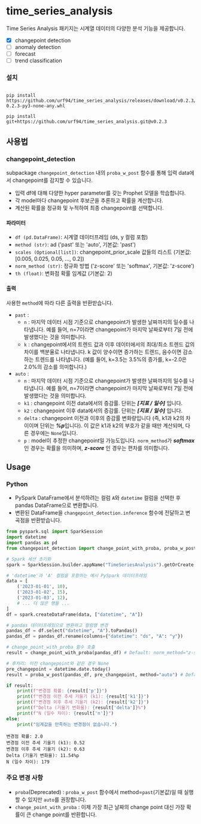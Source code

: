 # time_series_analysis

Time Series Analysis 패키지는 시계열 데이터의 다양한 분석 기능을 제공합니다.
- [x] changepoint detection
- [ ] anomaly detection
- [ ] forecast
- [ ] trend classification

### 설치

```commandline

pip install https://github.com/urf94/time_series_analysis/releases/download/v0.2.3/time_series_analysis-0.2.3-py3-none-any.whl

pip install git+https://github.com/urf94/time_series_analysis.git@v0.2.3

```


## 사용법

### changepoint_detection
subpackage `changepoint_detection` 내의 `proba_w_post` 함수를 통해 입력 data에서 changepoint를 감지할 수 있습니다.

- 입력 df에 대해 다양한 hyper parameter를 갖는 Prophet 모델을 학습합니다.
- 각 model마다 changepoint 후보군을 추론하고 확률을 계산합니다.
- 계산된 확률을 정규화 및 누적하여 최종 changepoint를 선택합니다.


#### 파라미터
- `df (pd.DataFrame)`: 시계열 데이터프레임 (ds, y 컬럼 포함)
- `method (str)`: ad ('past' 또는 'auto', 기본값: 'past')
- `scales (Optional[list])`: changepoint_prior_scale 값들의 리스트 (기본값: [0.005, 0.025, 0.05, ..., 0.2])
- `norm_method (str)`: 정규화 방법 ('z-score' 또는 'softmax', 기본값: 'z-score')
- `th (float)`: 변화점 확률 임계값 (기본값: 2)

#### 출력
사용한 `method`에 따라 다른 출력을 반환받습니다.
- `past` :
  - `n` : 마지막 데이터 시점 기준으로 changepoint가 발생한 날짜까지의 일수를 나타냅니다. 예를 들어, n=7이라면 changepoint가 마지막 날짜로부터 7일 전에 발생했다는 것을 의미합니다.
  - `k` : changepoint에서의 트렌드 값과 이후 데이터에서의 최대/최소 트렌드 값의 차이를 백분율로 나타냅니다. k 값이 양수이면 증가하는 트렌드, 음수이면 감소하는 트렌드를 나타냅니다. (예를 들어, k=3.5는 3.5%의 증가를, k=-2.0은 2.0%의 감소를 의미합니다.)
- `auto` :
  - `n` : 마지막 데이터 시점 기준으로 changepoint가 발생한 날짜까지의 일수를 나타냅니다. 예를 들어, n=7이라면 changepoint가 마지막 날짜로부터 7일 전에 발생했다는 것을 의미합니다.
  - `k1` : changepoint 이전 data에서의 증감률. 단위는 _**[지표 / 일수]**_ 입니다.
  - `k2` : changepoint 이후 data에서의 증감률. 단위는 _**[지표 / 일수]**_ 입니다.
  - `delta` : changepoint 이전과 이후의 증감률 변화량입니다 (즉, k1과 k2의 차이이며 단위는 ***%p***입니다). 이 값은 k1과 k2의 부호가 같을 때만 계산되며, 다른 경우에는 `None`입니다.
  - `p` : model이 추정한 changepoint일 가능도입니다. `norm_method`가 _**softmax**_ 인 경우는 확률을 의미하며, _**z-score**_ 인 경우는 편차를 의미합니다.

## Usage

### Python

- PySpark DataFrame에서 분석하려는 컬럼 `A`와 `datetime` 컬럼을 선택한 후 pandas DataFrame으로 변환합니다.
- 변환된 DataFrame을 `changepoint_detection.inference` 함수에 전달하고 변곡점을 반환받습니다.


```python
from pyspark.sql import SparkSession
import datetime
import pandas as pd
from changepoint_detection import change_point_with_proba, proba_w_post

# Spark 세션 초기화
spark = SparkSession.builder.appName("TimeSeriesAnalysis").getOrCreate()

# 'datetime'과 'A' 컬럼을 포함하는 예시 PySpark 데이터프레임
data = [
    ('2023-01-01', 10),
    ('2023-01-02', 15),
    ('2023-01-03', 12),
    # ... 더 많은 행들 ...
]
df = spark.createDataFrame(data, ["datetime", "A"])

# pandas 데이터프레임으로 변환하고 컬럼명 변경
pandas_df = df.select("datetime", "A").toPandas()
pandas_df = pandas_df.rename(columns={"datetime": "ds", "A": "y"})

# change_point_with_proba 함수 호출
result = change_point_with_proba(pandas_df) # Default: norm_method="z-score" / th=2

# 후처리: 이전 changepoint와 같은 경우 None 
pre_changepoint = datetime.date.today()
result = proba_w_post(pandas_df, pre_changepoint, method="auto") # Default: norm_method="z-score" / th=2

if result:
    print(f"변경점 확률: {result['p']}")
    print(f"변경점 이전 추세 기울기 (k1): {result['k1']}")
    print(f"변경점 이후 추세 기울기 (k2): {result['k2']}")
    print(f"Delta (기울기 변화율): {result['delta']}%")
    print(f"N (일수 차이): {result['n']}")
else:
    print("임계값을 만족하는 변경점이 없습니다.")

```

```commandline
변경점 확률: 2.0
변경점 이전 추세 기울기 (k1): 0.52
변경점 이후 추세 기울기 (k2): 0.63
Delta (기울기 변화율): 11.54%p
N (일수 차이): 179
```


### 주요 변경 사항
- `proba`(Deprecated) : `proba_w_post` 함수에서 method=`past`(기본값)일 때 실행할 수 있지만 `auto`를 권장합니다.
- `change_point_with_proba` : 이제 가장 최근 날짜의 change point 대신 가장 확률이 큰 change point를 반환합니다.
